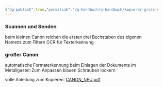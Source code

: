 ```yaml
---
{"dg-publish":true,"permalink":"/q-handbuch/q-handbuch/kopierer-gross-und-klein/"}
---
```


### Scannen und Senden
beim kleinen Canon reichen die ersten drei Buchstaben des eigenen Namens zum Filtern
OCR für Texterkennung

### großer Canon
automatische Formaterkennung beim Einlagen der Dokumente im Metallgestell
Zum Anpassen blauen Schrauben lockern

volle Anleitung zum Kopieren: [CANON_NEU.pdf](https://drive.google.com/file/d/1f_aSJTiINlhu03o5x4B4N3M_e_p9-jis/view?usp=drive_link)
